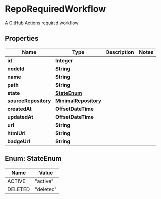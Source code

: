 

# RepoRequiredWorkflow

A GitHub Actions required workflow

## Properties

| Name | Type | Description | Notes |
|------------ | ------------- | ------------- | -------------|
|**id** | **Integer** |  |  |
|**nodeId** | **String** |  |  |
|**name** | **String** |  |  |
|**path** | **String** |  |  |
|**state** | [**StateEnum**](#StateEnum) |  |  |
|**sourceRepository** | [**MinimalRepository**](MinimalRepository.md) |  |  |
|**createdAt** | **OffsetDateTime** |  |  |
|**updatedAt** | **OffsetDateTime** |  |  |
|**url** | **String** |  |  |
|**htmlUrl** | **String** |  |  |
|**badgeUrl** | **String** |  |  |



## Enum: StateEnum

| Name | Value |
|---- | -----|
| ACTIVE | &quot;active&quot; |
| DELETED | &quot;deleted&quot; |



